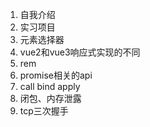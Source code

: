 
1. 自我介绍
2. 实习项目
4. 元素选择器
5. vue2和vue3响应式实现的不同
6. rem
7. promise相关的api
8. call bind apply
9. 闭包、内存泄露
10. tcp三次握手